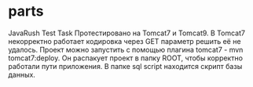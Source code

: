 # parts
JavaRush Test Task
Протестировано на Tomcat7 и Tomcat9. В Tomcat7 некорректно работает кодировка через GET параметр решить её не удалось.
Проект можно запустить с помощью плагина tomcat7 - mvn tomcat7:deploy.
Он распакует проект в папку ROOT, чтобы корректно работали пути приложения.
В папке sql script находится скрипт базы данных.
